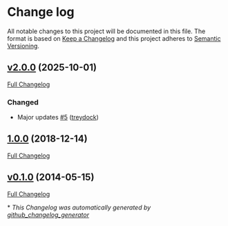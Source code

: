 # Change log

All notable changes to this project will be documented in this file. The format is based on [Keep a Changelog](http://keepachangelog.com/en/1.0.0/) and this project adheres to [Semantic Versioning](http://semver.org).

## [v2.0.0](https://github.com/treydock/puppet-module-mcelog/tree/v2.0.0) (2025-10-01)

[Full Changelog](https://github.com/treydock/puppet-module-mcelog/compare/1.0.0...v2.0.0)

### Changed

- Major updates [\#5](https://github.com/treydock/puppet-module-mcelog/pull/5) ([treydock](https://github.com/treydock))

## [1.0.0](https://github.com/treydock/puppet-module-mcelog/tree/1.0.0) (2018-12-14)

[Full Changelog](https://github.com/treydock/puppet-module-mcelog/compare/v0.1.0...1.0.0)

## [v0.1.0](https://github.com/treydock/puppet-module-mcelog/tree/v0.1.0) (2014-05-15)

[Full Changelog](https://github.com/treydock/puppet-module-mcelog/compare/c8157c78ca275ce344a1bf9e9a3472ac5c8746d5...v0.1.0)



\* *This Changelog was automatically generated by [github_changelog_generator](https://github.com/github-changelog-generator/github-changelog-generator)*
